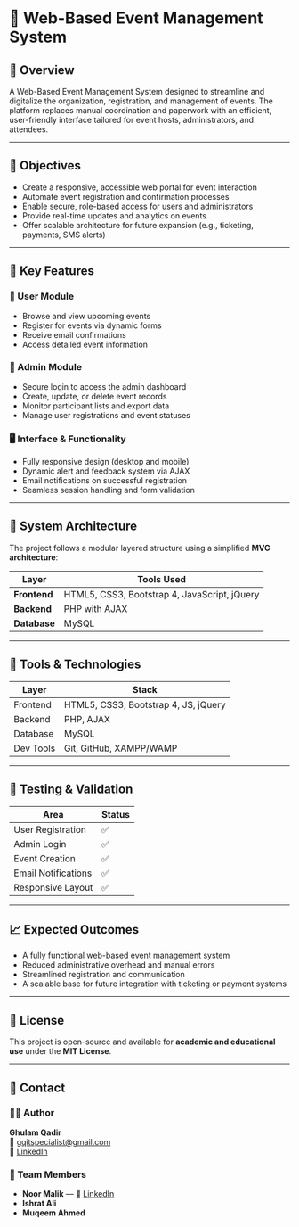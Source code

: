 # 📅 Web-Based Event Management System

## 📘 Overview

A Web-Based Event Management System designed to streamline and digitalize the organization, registration, and management of events. The platform replaces manual coordination and paperwork with an efficient, user-friendly interface tailored for event hosts, administrators, and attendees.

---

## 🎯 Objectives

- Create a responsive, accessible web portal for event interaction  
- Automate event registration and confirmation processes  
- Enable secure, role-based access for users and administrators  
- Provide real-time updates and analytics on events  
- Offer scalable architecture for future expansion (e.g., ticketing, payments, SMS alerts)

---

## 🧩 Key Features

### 👤 User Module

- Browse and view upcoming events  
- Register for events via dynamic forms  
- Receive email confirmations  
- Access detailed event information

### 🔐 Admin Module

- Secure login to access the admin dashboard  
- Create, update, or delete event records  
- Monitor participant lists and export data  
- Manage user registrations and event statuses

### 🖥 Interface & Functionality

- Fully responsive design (desktop and mobile)  
- Dynamic alert and feedback system via AJAX  
- Email notifications on successful registration  
- Seamless session handling and form validation

---

## 🧠 System Architecture

The project follows a modular layered structure using a simplified **MVC architecture**:

| Layer      | Tools Used                                              |
|------------|----------------------------------------------------------|
| **Frontend** | HTML5, CSS3, Bootstrap 4, JavaScript, jQuery           |
| **Backend**  | PHP with AJAX                                           |
| **Database** | MySQL                                                  |

---

## 🔧 Tools & Technologies

| Layer       | Stack                            |
|-------------|----------------------------------|
| Frontend    | HTML5, CSS3, Bootstrap 4, JS, jQuery |
| Backend     | PHP, AJAX                        |
| Database    | MySQL                            |
| Dev Tools   | Git, GitHub, XAMPP/WAMP          |

---

## 🧪 Testing & Validation

| Area               | Status |
|--------------------|--------|
| User Registration  | ✅     |
| Admin Login        | ✅     |
| Event Creation     | ✅     |
| Email Notifications| ✅     |
| Responsive Layout  | ✅     |

---

## 📈 Expected Outcomes

- A fully functional web-based event management system  
- Reduced administrative overhead and manual errors  
- Streamlined registration and communication  
- A scalable base for future integration with ticketing or payment systems

---

## 📜 License

This project is open-source and available for **academic and educational use** under the **MIT License**.

---

## 📧 Contact

### 👨‍💻 Author

**Ghulam Qadir**  
📩 gqitspecialist@gmail.com  
🔗 [LinkedIn](https://www.linkedin.com/in/ghulam-qadir-07a982365)

### 🤝 Team Members

- **Noor Malik** — 🔗 [LinkedIn](https://www.linkedin.com/in/noormalik56500)  
- **Ishrat Ali**  
- **Muqeem Ahmed**
